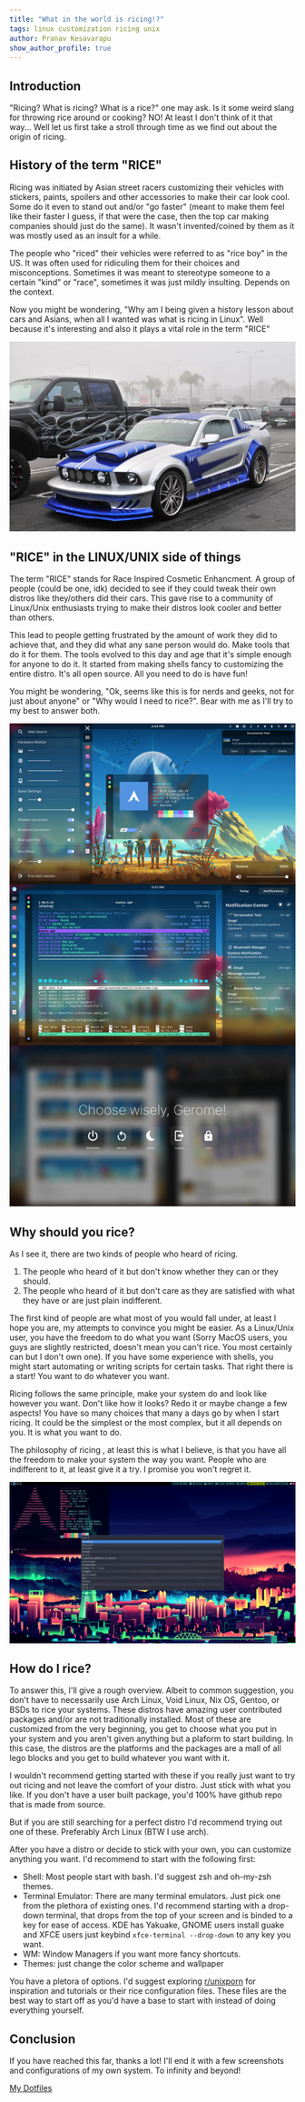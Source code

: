 ```yaml
---
title: "What in the world is ricing!?"
tags: linux customization ricing unix
author: Pranav Kesavarapu
show_author_profile: true
---
```


Introduction
------------
"Ricing? What is ricing? What is a rice?" one may ask. Is it some weird slang for throwing rice around or cooking? NO! At least I don't think of it that way... Well let us first take a stroll through time as we find out about the origin of ricing.

History of the term "RICE"
-------------------------
Ricing was initiated by Asian street racers customizing their vehicles with stickers, paints, spoilers and other accessories to make their car look cool. Some do it even to stand out and/or "go faster" (meant to make them feel like their faster I guess, if that were the case, then the top car making companies should just do the same). It wasn't invented/coined by them as it was mostly used as an insult for a while. 
			
The people who "riced" their vehicles were referred to as "rice boy" in the US. It was often used for ridiculing them for their choices and misconceptions. Sometimes it was meant to stereotype someone to a certain "kind" or "race", sometimes it was just mildly insulting. Depends on the context.

Now you might be wondering, "Why am I being given a history lesson about cars and Asians, when all I wanted was what is ricing in Linux". Well because it's interesting and also it plays a vital role in the term "RICE"

![](/assets/images/mustang-via-automationgame-com.jpg)

"RICE" in the LINUX/UNIX side of things
---------------------------------------
The term "RICE" stands for Race Inspired Cosmetic Enhancment. A group of people (could be one, idk) decided to see if they could tweak their own distros like they/others did their cars. This gave rise to a community of Linux/Unix enthusiasts trying to make their distros look cooler and better than others. 

This lead to people getting frustrated by the amount of work they did to achieve that, and they did what any sane person would do. Make tools that do it for them. The tools evolved to this day and age that it's simple enough for anyone to do it. It started from making shells fancy to customizing the entire distro. It's all open source. All you need to do is have fun!
 
You might be wondering, "Ok, seems like this is for nerds and geeks, not for just about anyone" or "Why would I need to rice?". Bear with me as I'll try to my best to answer both.

![](/assets/images/anAwesomeWMRice.png)

Why should you rice?
--------------------
As I see it, there are two kinds of people who heard of ricing. 
1. The people who heard of it but don't know whether they can or they should.
2. The people who heard of it but don't care as they are satisfied with what they have or are just plain indifferent.

The first kind of people are what most of you would fall under, at least I hope you are, my attempts to convince you might be easier. As a Linux/Unix user, you have the freedom to do what you want (Sorry MacOS users, you guys are slightly restricted, doesn't mean you can't rice. You most certainly can but I don't own one). If you have some experience with shells, you might start automating or writing scripts for certain tasks. That right there is a start! You want to do whatever you want. 

Ricing follows the same principle, make your system do and look like however you want. Don't like how it looks? Redo it or maybe change a few aspects! You have so many choices that many a days go by when I start ricing. It could be the simplest or the most complex, but it all depends on you. It is what you want to do. 

The philosophy of ricing , at least this is what I believe, is that you have all the freedom to make your system the way you want. People who are indifferent to it, at least give it a try. I promise you won't regret it. 

![](/assets/images/rofi.png)

How do I rice?
--------------
To answer this, I'll give a rough overview. Albeit to common suggestion, you don't have to necessarily use Arch Linux, Void Linux, Nix OS, Gentoo, or BSDs to rice your systems. These distros have amazing user contributed packages and/or are not traditionally installed. Most of these are customized from the very beginning, you get to choose what you put in your system and you aren't given anything but a plaform to start building. In this case, the distros are the platforms and the packages are a mall of all lego blocks and you get to build whatever you want with it. 

I wouldn't recommend getting started with these if you really just want to try out ricing and not leave the comfort of your distro. Just stick with what you like. If you don't have a user built package, you'd 100% have github repo that is made from source.

But if you are still searching for a perfect distro I'd recommend trying out one of these. Preferably Arch Linux (BTW I use arch).

After you have a distro or decide to stick with your own, you can customize anything you want. I'd recommend to start with the following first:
- Shell: Most people start with bash. I'd suggest zsh and oh-my-zsh themes.
- Terminal Emulator: There are many terminal emulators. Just pick one from the plethora of existing ones. I'd recommend starting with a drop-down terminal, that drops from the top of your screen and is binded to a key for ease of access. KDE has Yakuake, GNOME users install guake and XFCE users just keybind `xfce-terminal --drop-down` to any key you want.
- WM: Window Managers if you want more fancy shortcuts. 
- Themes: just change the color scheme and wallpaper

You have a pletora of options. I'd suggest exploring [r/unixporn](www.reddit.com/r/unixporn) for inspiration and tutorials or their rice configuration files. These files are the best way to start off as you'd have a base to start with instead of doing everything yourself.

Conclusion
-----------
If you have reached this far, thanks a lot! I'll end it with a few screenshots and configurations of my own system. To infinity and beyond!

[My Dotfiles](github.com/psiayn/dotfiles)
